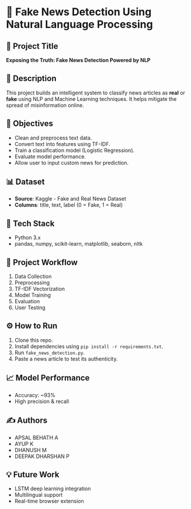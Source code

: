 # 📰 Fake News Detection Using Natural Language Processing

## 📌 Project Title
**Exposing the Truth: Fake News Detection Powered by NLP**

## 📖 Description

This project builds an intelligent system to classify news articles as **real** or **fake** using NLP and Machine Learning techniques. It helps mitigate the spread of misinformation online.

## 🎯 Objectives

- Clean and preprocess text data.
- Convert text into features using TF-IDF.
- Train a classification model (Logistic Regression).
- Evaluate model performance.
- Allow user to input custom news for prediction.

## 📊 Dataset

- **Source**: Kaggle - Fake and Real News Dataset
- **Columns**: title, text, label (0 = Fake, 1 = Real)

## 🧪 Tech Stack

- Python 3.x
- pandas, numpy, scikit-learn, matplotlib, seaborn, nltk

## 🔁 Project Workflow

1. Data Collection  
2. Preprocessing  
3. TF-IDF Vectorization  
4. Model Training  
5. Evaluation  
6. User Testing

## ⚙️ How to Run

1. Clone this repo.
2. Install dependencies using `pip install -r requirements.txt`.
3. Run `fake_news_detection.py`.
4. Paste a news article to test its authenticity.

## 📈 Model Performance

- Accuracy: ~93%
- High precision & recall

## ✍️ Authors

- APSAL BEHATH A
- AYUP K
- DHANUSH M
- DEEPAK DHARSHAN P

## 💡 Future Work

- LSTM deep learning integration
- Multilingual support
- Real-time browser extension
